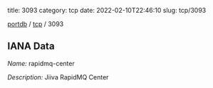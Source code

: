title: 3093
category: tcp
date: 2022-02-10T22:46:10
slug: tcp/3093

[portdb](/) / [tcp](/category/tcp.html) / 3093


## IANA Data

_Name:_ rapidmq-center

_Description:_ Jiiva RapidMQ Center

